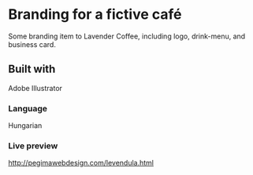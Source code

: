 # Branding for a fictive café
Some branding item to Lavender Coffee, including logo, drink-menu, and business card.

## Built with
Adobe Illustrator

### Language
Hungarian

### Live preview
http://pegimawebdesign.com/levendula.html
